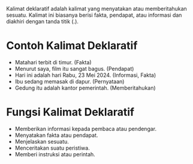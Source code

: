 Kalimat deklaratif adalah kalimat yang menyatakan atau memberitahukan sesuatu. Kalimat ini biasanya berisi fakta, pendapat, atau informasi dan diakhiri dengan tanda titik (.).

# Contoh Kalimat Deklaratif
- Matahari terbit di timur. (Fakta)
- Menurut saya, film itu sangat bagus. (Pendapat)
- Hari ini adalah hari Rabu, 23 Mei 2024. (Informasi, Fakta)
- Ibu sedang memasak di dapur. (Pernyataan)
- Gedung itu adalah kantor pemerintah. (Memberitahukan)

# Fungsi Kalimat Deklaratif
- Memberikan informasi kepada pembaca atau pendengar.
- Menyatakan fakta atau pendapat.
- Menjelaskan sesuatu.
- Menceritakan suatu peristiwa.
- Memberi instruksi atau perintah.